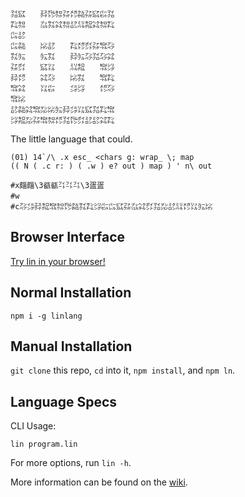 ```
㍃㌮　　㌇㌙㌗㌲㍌㌚㌲㌮㌫㍃
㌠㌗　　㌴㌟㌶㌗㍈㍊㌕㌶㌗㌠
㌭㍈　　　　　　　　　　　　
㌭㌚　　㍖㍈　　㌠㍌㌽㌲㌖㌂
㌟㍔　　㍔㌟　　㌇㍔㌂㍃㌂㌶
㌲㌽　　㌮㍑　　㍊㌕　　㌖㌡
㌇㍌　　㌶㌂　　㍖㌟　　㌖㌠
㌖㌶　　㍑㌫　　㌄㌡　　㍌㌂
㌖㍖　　　　　　　　　　　　
㍈㌚㌶㌖㍇㍖㍔㌇㌄㍑㌮㍃㌠㌖
㌡㌕㍇㌲㌖㌗㍌㍃㌙㌽㍈㍈㌶㌠
```

The little language that could.

```
(01) 14`/\ .x esc_ <chars g: wrap_ \; map
(( N ( .c r: ) ( .w ) e? out ) map ) ' n\ out

#x㿳㿳\3㼳㼳㌳㌳㌳\3㿿㿿
#w　
#c㌂㌄㌇㌕㌖㌗㌙㌚㌟㌠㌡㌫㌭㌮㌲㌴㌶㌽㍃㍇㍈㍊㍌㍑㍔㍖
```

## Browser Interface

[Try lin in your browser!](https://replit.com/@molarmanful/try-lin)

## Normal Installation

    npm i -g linlang

## Manual Installation

`git clone` this repo, `cd` into it, `npm install`, and `npm ln`.

## Language Specs

CLI Usage:

    lin program.lin

For more options, run `lin -h`.

More information can be found on the [wiki](https://github.com/molarmanful/lin/wiki).